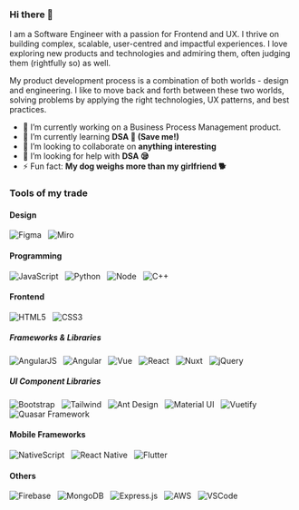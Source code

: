 
### Hi there 👋
I am a Software Engineer with a passion for Frontend and UX. I thrive on building complex, scalable, user-centred and impactful experiences. I love exploring new products and technologies and admiring them, often judging them (rightfully so) as well.

My product development process is a combination of both worlds - design and engineering. I like to move back and forth between these two worlds, solving problems by applying the right technologies, UX patterns, and best practices.

- 🔭 I’m currently working on a Business Process Management product.
- 🌱 I’m currently learning **DSA 🤯 (Save me!)**
- 👯 I’m looking to collaborate on **anything interesting**
- 🤔 I’m looking for help with **DSA 😪**
- ⚡ Fun fact: **My dog weighs more than my girlfriend 🐕**

### Tools of my trade

#### Design
![Figma](https://img.shields.io/badge/Figma-F24E1E?style=for-the-badge&logo=Figma&logoColor=white)
&nbsp;
![Miro](https://img.shields.io/badge/Miro-050038?style=for-the-badge&logo=Miro&logoColor=white)

#### Programming
![JavaScript](https://img.shields.io/badge/JavaScript-F7DF1E?style=for-the-badge&logo=JavaScript&logoColor=333333)
&nbsp;
![Python](https://img.shields.io/badge/Python-3776AB?style=for-the-badge&logo=Python&logoColor=white)
&nbsp;
![Node](https://img.shields.io/badge/Node.js-00599C?style=for-the-badge&logo=Node.js&logoColor=white)
&nbsp;
![C++](https://img.shields.io/badge/C++-00599C?style=for-the-badge&logo=C++&logoColor=white)

#### Frontend
![HTML5](https://img.shields.io/badge/HTML5-E34F26?style=for-the-badge&logo=HTML5&logoColor=white)
&nbsp;
![CSS3](https://img.shields.io/badge/CSS3-1572B6?style=for-the-badge&logo=CSS3&logoColor=white)
&nbsp;

##### Frameworks & Libraries
![AngularJS](https://img.shields.io/badge/AngularJS-E23237?style=for-the-badge&logo=AngularJS&logoColor=white)
&nbsp;
![Angular](https://img.shields.io/badge/Angular-DD0031?style=for-the-badge&logo=Angular&logoColor=white)
&nbsp;
![Vue](https://img.shields.io/badge/Vue.js-4FC08D?style=for-the-badge&logo=Vue.js&logoColor=white)
&nbsp;
![React](https://img.shields.io/badge/React-333333?style=for-the-badge&logo=React&logoColor=61DAFB)
&nbsp;
![Nuxt](https://img.shields.io/badge/Nuxt.js-00DC82?style=for-the-badge&logo=Nuxt.js&logoColor=white)
&nbsp;
![jQuery](https://img.shields.io/badge/jQuery-0769AD?style=for-the-badge&logo=jQuery&logoColor=white)

##### UI Component Libraries
![Bootstrap](https://img.shields.io/badge/Bootstrap-7952B3?style=for-the-badge&logo=Bootstrap&logoColor=white)
&nbsp;
![Tailwind](https://img.shields.io/badge/TailwindCSS-06B6D4?style=for-the-badge&logo=TailwindCSS&logoColor=white)
&nbsp;
![Ant Design](https://img.shields.io/badge/AntDesign-0170FE?style=for-the-badge&logo=AntDesign&logoColor=white)
&nbsp;
![Material UI](https://img.shields.io/badge/MUI-007FFF?style=for-the-badge&logo=MUI&logoColor=white)
&nbsp;
![Vuetify](https://img.shields.io/badge/Vuetify-1867C0?style=for-the-badge&logo=Vuetify&logoColor=white)
&nbsp;
![Quasar Framework](https://img.shields.io/badge/Quasar-1976D2?style=for-the-badge&logo=Quasar&logoColor=white)

#### Mobile Frameworks
![NativeScript](https://img.shields.io/badge/NativeScript-65ADF1?style=for-the-badge&logo=NativeScript&logoColor=white)
&nbsp;
![React Native](https://img.shields.io/badge/ReactNative-06B6D4?style=for-the-badge&logo=React&logoColor=white)
&nbsp;
![Flutter](https://img.shields.io/badge/Flutter-02569B?style=for-the-badge&logo=Flutter&logoColor=white)

#### Others
![Firebase](https://img.shields.io/badge/Firebase-FFCA28?style=for-the-badge&logo=Firebase&logoColor=333333)
&nbsp;
![MongoDB](https://img.shields.io/badge/MongoDB-47A248?style=for-the-badge&logo=MongoDB&logoColor=white)
&nbsp;
![Express.js](https://img.shields.io/badge/Express.js-000000?style=for-the-badge&logo=Express&logoColor=white)
&nbsp;
![AWS](https://img.shields.io/badge/AWS-232F3E?style=for-the-badge&logo=AmazonAWS&logoColor=white)
&nbsp;
![VSCode](https://img.shields.io/badge/VSCode-007ACC?style=for-the-badge&logo=VisualStudioCode&logoColor=white)

<!--
**shubhamprasanna/shubhamprasanna** is a ✨ _special_ ✨ repository because its `README.md` (this file) appears on your GitHub profile.

Here are some ideas to get you started:

- 🔭 I’m currently working on ...
- 🌱 I’m currently learning ...
- 👯 I’m looking to collaborate on ...
- 🤔 I’m looking for help with ...
- 💬 Ask me about ...
- 📫 How to reach me: ...
- 😄 Pronouns: ...
- ⚡ Fun fact: ...
-->
